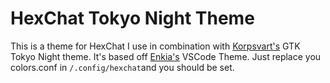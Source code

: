 # HexChat Tokyo Night Theme
This is a theme for HexChat I use in combination with [Korpsvart's](https://github.com/Fausto-Korpsvart/Tokyo-Night-GTK-Theme) GTK Tokyo Night theme.
It's based off [Enkia's](https://github.com/enkia/tokyo-night-vscode-theme) VSCode Theme. 
Just replace you colors.conf in ```/.config/hexchat```and you should be set.
